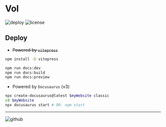 # Vol

![deploy](https://github.com/haijiaolu/vol/actions/workflows/pages.yml/badge.svg?branch=main)
![license](https://img.shields.io/github/license/haijiaolu/vol.svg)

## Deploy

- ~~Powered by `vitepress`~~

```bash
npm install -D vitepress

npm run docs:dev
npm run docs:build
npm run docs:preview
```

- Powered by `Docusaurus` (v3)

```bash
npx create-docusaurus@latest $myWebsite classic
cd $myWebsite
npx docusaurus start # OR: npm start
```

---

![github](https://img.shields.io/badge/GitHub-100000?style=for-the-badge&logo=github&logoColor=white)
